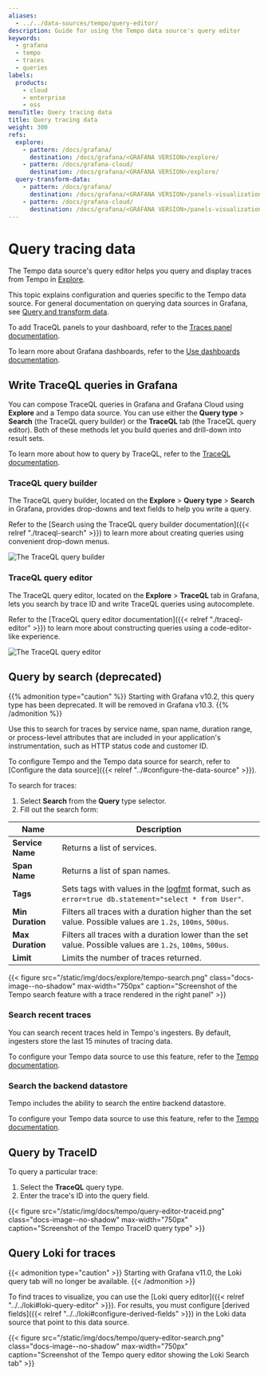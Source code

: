 ```yaml
---
aliases:
  - ../../data-sources/tempo/query-editor/
description: Guide for using the Tempo data source's query editor
keywords:
  - grafana
  - tempo
  - traces
  - queries
labels:
  products:
    - cloud
    - enterprise
    - oss
menuTitle: Query tracing data
title: Query tracing data
weight: 300
refs:
  explore:
    - pattern: /docs/grafana/
      destination: /docs/grafana/<GRAFANA VERSION>/explore/
    - pattern: /docs/grafana-cloud/
      destination: /docs/grafana/<GRAFANA VERSION>/explore/
  query-transform-data:
    - pattern: /docs/grafana/
      destination: /docs/grafana/<GRAFANA VERSION>/panels-visualizations/query-transform-data/
    - pattern: /docs/grafana-cloud/
      destination: /docs/grafana/<GRAFANA VERSION>/panels-visualizations/query-transform-data/
---
```


# Query tracing data

The Tempo data source's query editor helps you query and display traces from Tempo in [Explore](ref:explore).

This topic explains configuration and queries specific to the Tempo data source.
For general documentation on querying data sources in Grafana, see [Query and transform data](ref:query-transform-data).

To add TraceQL panels to your dashboard, refer to the [Traces panel documentation](/docs/grafana/latest/panels-visualizations/visualizations/traces/).

To learn more about Grafana dashboards, refer to the [Use dashboards documentation](/docs/grafana/latest/dashboards/use-dashboards/).

## Write TraceQL queries in Grafana

You can compose TraceQL queries in Grafana and Grafana Cloud using **Explore** and a Tempo data source. You can use either the **Query type** > **Search** (the TraceQL query builder) or the **TraceQL** tab (the TraceQL query editor).
Both of these methods let you build queries and drill-down into result sets.

To learn more about how to query by TraceQL, refer to the [TraceQL documentation](/docs/tempo/latest/traceql).

### TraceQL query builder

The TraceQL query builder, located on the **Explore** > **Query type** > **Search** in Grafana, provides drop-downs and text fields to help you write a query.

Refer to the [Search using the TraceQL query builder documentation]({{< relref "./traceql-search" >}}) to learn more about creating queries using convenient drop-down menus.

![The TraceQL query builder](/static/img/docs/tempo/screenshot-traceql-query-type-search-v10.png)

### TraceQL query editor

The TraceQL query editor, located on the **Explore** > **TraceQL** tab in Grafana, lets you search by trace ID and write TraceQL queries using autocomplete.

Refer to the [TraceQL query editor documentation]({{< relref "./traceql-editor" >}}) to learn more about constructing queries using a code-editor-like experience.

![The TraceQL query editor](/static/img/docs/tempo/screenshot-traceql-query-editor-v10.png)

## Query by search (deprecated)

{{% admonition type="caution" %}}
Starting with Grafana v10.2, this query type has been deprecated. It will be removed in Grafana v10.3.
{{% /admonition %}}

Use this to search for traces by service name, span name, duration range, or process-level attributes that are included in your application's instrumentation, such as HTTP status code and customer ID.

To configure Tempo and the Tempo data source for search, refer to [Configure the data source]({{< relref "../#configure-the-data-source" >}}).

To search for traces:

1. Select **Search** from the **Query** type selector.
1. Fill out the search form:

| Name             | Description                                                                                                                       |
| ---------------- | --------------------------------------------------------------------------------------------------------------------------------- |
| **Service Name** | Returns a list of services.                                                                                                       |
| **Span Name**    | Returns a list of span names.                                                                                                     |
| **Tags**         | Sets tags with values in the [logfmt](https://brandur.org/logfmt) format, such as `error=true db.statement="select * from User"`. |
| **Min Duration** | Filters all traces with a duration higher than the set value. Possible values are `1.2s`, `100ms`, `500us`.                       |
| **Max Duration** | Filters all traces with a duration lower than the set value. Possible values are `1.2s`, `100ms`, `500us`.                        |
| **Limit**        | Limits the number of traces returned.                                                                                             |

{{< figure src="/static/img/docs/explore/tempo-search.png" class="docs-image--no-shadow" max-width="750px" caption="Screenshot of the Tempo search feature with a trace rendered in the right panel" >}}

### Search recent traces

You can search recent traces held in Tempo's ingesters.
By default, ingesters store the last 15 minutes of tracing data.

To configure your Tempo data source to use this feature, refer to the [Tempo documentation](/docs/tempo/latest/getting-started/tempo-in-grafana/#search-of-recent-traces).

### Search the backend datastore

Tempo includes the ability to search the entire backend datastore.

To configure your Tempo data source to use this feature, refer to the [Tempo documentation](/docs/tempo/latest/getting-started/tempo-in-grafana/#search-of-the-backend-datastore).

## Query by TraceID

To query a particular trace:

1. Select the **TraceQL** query type.
1. Enter the trace's ID into the query field.

{{< figure src="/static/img/docs/tempo/query-editor-traceid.png" class="docs-image--no-shadow" max-width="750px" caption="Screenshot of the Tempo TraceID query type" >}}

## Query Loki for traces

{{< admonition type="caution" >}}
Starting with Grafana v11.0, the Loki query tab will no longer be available.
{{< /admonition >}}

To find traces to visualize, you can use the [Loki query editor]({{< relref "../../loki#loki-query-editor" >}}).
For results, you must configure [derived fields]({{< relref "../../loki#configure-derived-fields" >}}) in the Loki data source that point to this data source.

{{< figure src="/static/img/docs/tempo/query-editor-search.png" class="docs-image--no-shadow" max-width="750px" caption="Screenshot of the Tempo query editor showing the Loki Search tab" >}}

